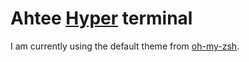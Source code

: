 # Ahtee [Hyper](https://github.com/zeit/hyper) terminal

I am currently using the default theme from [oh-my-zsh](https://github.com/robbyrussell/oh-my-zsh).

